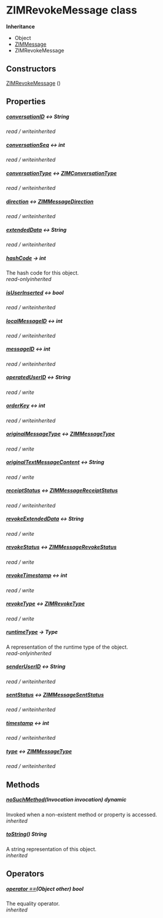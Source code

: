 


# ZIMRevokeMessage class












**Inheritance**

- Object
- [ZIMMessage](../zego_uikit_prebuilt_live_audio_room/ZIMMessage-class.md)
- ZIMRevokeMessage








## Constructors

[ZIMRevokeMessage](../zego_uikit_prebuilt_live_audio_room/ZIMRevokeMessage/ZIMRevokeMessage.md) ()

   


## Properties

##### [conversationID](../zego_uikit_prebuilt_live_audio_room/ZIMMessage/conversationID.md) &#8596; String



  
_<span class="feature">read / write</span><span class="feature">inherited</span>_



##### [conversationSeq](../zego_uikit_prebuilt_live_audio_room/ZIMMessage/conversationSeq.md) &#8596; int



  
_<span class="feature">read / write</span><span class="feature">inherited</span>_



##### [conversationType](../zego_uikit_prebuilt_live_audio_room/ZIMMessage/conversationType.md) &#8596; [ZIMConversationType](../zego_uikit_prebuilt_live_audio_room/ZIMConversationType.md)



  
_<span class="feature">read / write</span><span class="feature">inherited</span>_



##### [direction](../zego_uikit_prebuilt_live_audio_room/ZIMMessage/direction.md) &#8596; [ZIMMessageDirection](../zego_uikit_prebuilt_live_audio_room/ZIMMessageDirection.md)



  
_<span class="feature">read / write</span><span class="feature">inherited</span>_



##### [extendedData](../zego_uikit_prebuilt_live_audio_room/ZIMMessage/extendedData.md) &#8596; String



  
_<span class="feature">read / write</span><span class="feature">inherited</span>_



##### [hashCode](../zego_uikit_prebuilt_live_audio_room/ZIMMessage/hashCode.md) &#8594; int



The hash code for this object.  
_<span class="feature">read-only</span><span class="feature">inherited</span>_



##### [isUserInserted](../zego_uikit_prebuilt_live_audio_room/ZIMMessage/isUserInserted.md) &#8596; bool



  
_<span class="feature">read / write</span><span class="feature">inherited</span>_



##### [localMessageID](../zego_uikit_prebuilt_live_audio_room/ZIMMessage/localMessageID.md) &#8596; int



  
_<span class="feature">read / write</span><span class="feature">inherited</span>_



##### [messageID](../zego_uikit_prebuilt_live_audio_room/ZIMMessage/messageID.md) &#8596; int



  
_<span class="feature">read / write</span><span class="feature">inherited</span>_



##### [operatedUserID](../zego_uikit_prebuilt_live_audio_room/ZIMRevokeMessage/operatedUserID.md) &#8596; String



  
_<span class="feature">read / write</span>_



##### [orderKey](../zego_uikit_prebuilt_live_audio_room/ZIMMessage/orderKey.md) &#8596; int



  
_<span class="feature">read / write</span><span class="feature">inherited</span>_



##### [originalMessageType](../zego_uikit_prebuilt_live_audio_room/ZIMRevokeMessage/originalMessageType.md) &#8596; [ZIMMessageType](../zego_uikit_prebuilt_live_audio_room/ZIMMessageType.md)



  
_<span class="feature">read / write</span>_



##### [originalTextMessageContent](../zego_uikit_prebuilt_live_audio_room/ZIMRevokeMessage/originalTextMessageContent.md) &#8596; String



  
_<span class="feature">read / write</span>_



##### [receiptStatus](../zego_uikit_prebuilt_live_audio_room/ZIMMessage/receiptStatus.md) &#8596; [ZIMMessageReceiptStatus](../zego_uikit_prebuilt_live_audio_room/ZIMMessageReceiptStatus.md)



  
_<span class="feature">read / write</span><span class="feature">inherited</span>_



##### [revokeExtendedData](../zego_uikit_prebuilt_live_audio_room/ZIMRevokeMessage/revokeExtendedData.md) &#8596; String



  
_<span class="feature">read / write</span>_



##### [revokeStatus](../zego_uikit_prebuilt_live_audio_room/ZIMRevokeMessage/revokeStatus.md) &#8596; [ZIMMessageRevokeStatus](../zego_uikit_prebuilt_live_audio_room/ZIMMessageRevokeStatus.md)



  
_<span class="feature">read / write</span>_



##### [revokeTimestamp](../zego_uikit_prebuilt_live_audio_room/ZIMRevokeMessage/revokeTimestamp.md) &#8596; int



  
_<span class="feature">read / write</span>_



##### [revokeType](../zego_uikit_prebuilt_live_audio_room/ZIMRevokeMessage/revokeType.md) &#8596; [ZIMRevokeType](../zego_uikit_prebuilt_live_audio_room/ZIMRevokeType.md)



  
_<span class="feature">read / write</span>_



##### [runtimeType](../zego_uikit_prebuilt_live_audio_room/ZIMMessage/runtimeType.md) &#8594; Type



A representation of the runtime type of the object.  
_<span class="feature">read-only</span><span class="feature">inherited</span>_



##### [senderUserID](../zego_uikit_prebuilt_live_audio_room/ZIMMessage/senderUserID.md) &#8596; String



  
_<span class="feature">read / write</span><span class="feature">inherited</span>_



##### [sentStatus](../zego_uikit_prebuilt_live_audio_room/ZIMMessage/sentStatus.md) &#8596; [ZIMMessageSentStatus](../zego_uikit_prebuilt_live_audio_room/ZIMMessageSentStatus.md)



  
_<span class="feature">read / write</span><span class="feature">inherited</span>_



##### [timestamp](../zego_uikit_prebuilt_live_audio_room/ZIMMessage/timestamp.md) &#8596; int



  
_<span class="feature">read / write</span><span class="feature">inherited</span>_



##### [type](../zego_uikit_prebuilt_live_audio_room/ZIMMessage/type.md) &#8596; [ZIMMessageType](../zego_uikit_prebuilt_live_audio_room/ZIMMessageType.md)



  
_<span class="feature">read / write</span><span class="feature">inherited</span>_





## Methods

##### [noSuchMethod](../zego_uikit_prebuilt_live_audio_room/ZIMMessage/noSuchMethod.md)(Invocation invocation) dynamic



Invoked when a non-existent method or property is accessed.  
_<span class="feature">inherited</span>_



##### [toString](../zego_uikit_prebuilt_live_audio_room/ZIMMessage/toString.md)() String



A string representation of this object.  
_<span class="feature">inherited</span>_





## Operators

##### [operator ==](../zego_uikit_prebuilt_live_audio_room/ZIMMessage/operator_equals.md)(Object other) bool



The equality operator.  
_<span class="feature">inherited</span>_















